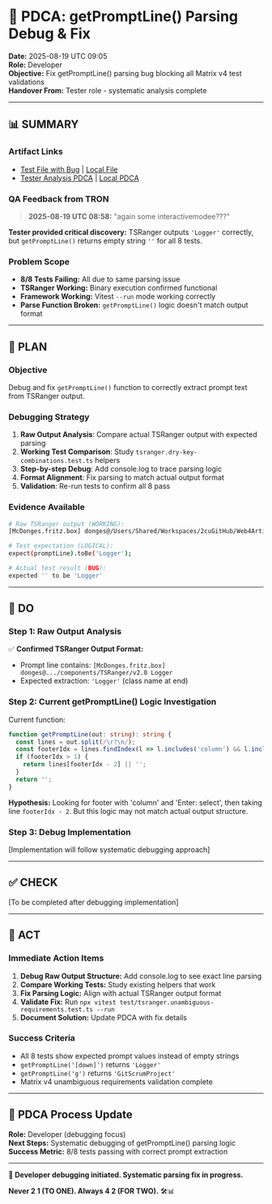 # 🔧 PDCA: getPromptLine() Parsing Debug & Fix

**Date:** 2025-08-19 UTC 09:05  
**Role:** Developer  
**Objective:** Fix getPromptLine() parsing bug blocking all Matrix v4 test validations  
**Handover From:** Tester role - systematic analysis complete  

---

## **📊 SUMMARY**

### **Artifact Links**
- [Test File with Bug](../../../../../components/TSRanger/v2.0/test/tsranger.unambiguous-requirements.test.ts) | [Local File](../../../../../components/TSRanger/v2.0/test/tsranger.unambiguous-requirements.test.ts)
- [Tester Analysis PDCA](../tester/2025-08-19-UTC-0900-unambiguous-requirements-test-failure-analysis.md) | [Local PDCA](../tester/2025-08-19-UTC-0900-unambiguous-requirements-test-failure-analysis.md)

### **QA Feedback from TRON**
> **2025-08-19 UTC 08:58:** "again some interactivemodee???"

**Tester provided critical discovery:** TSRanger outputs `'Logger'` correctly, but `getPromptLine()` returns empty string `''` for all 8 tests.

### **Problem Scope**
- **8/8 Tests Failing:** All due to same parsing issue  
- **TSRanger Working:** Binary execution confirmed functional  
- **Framework Working:** Vitest `--run` mode working correctly  
- **Parse Function Broken:** `getPromptLine()` logic doesn't match output format

---

## **📝 PLAN**

### **Objective**
Debug and fix `getPromptLine()` function to correctly extract prompt text from TSRanger output.

### **Debugging Strategy**
1. **Raw Output Analysis**: Compare actual TSRanger output with expected parsing  
2. **Working Test Comparison**: Study `tsranger.dry-key-combinations.test.ts` helpers  
3. **Step-by-step Debug**: Add console.log to trace parsing logic  
4. **Format Alignment**: Fix parsing to match actual output format  
5. **Validation**: Re-run tests to confirm all 8 pass

### **Evidence Available**
```bash
# Raw TSRanger output (WORKING):
[McDonges.fritz.box] donges@/Users/Shared/Workspaces/2cuGitHub/Web4Articles/components/TSRanger/v2.0 Logger

# Test expectation (LOGICAL):
expect(promptLine).toBe('Logger');

# Actual test result (BUG):
expected '' to be 'Logger'
```

---

## **🔨 DO**

### **Step 1: Raw Output Analysis**
✅ **Confirmed TSRanger Output Format:**
- Prompt line contains: `[McDonges.fritz.box] donges@.../components/TSRanger/v2.0 Logger`
- Expected extraction: `'Logger'` (class name at end)

### **Step 2: Current getPromptLine() Logic Investigation**
Current function:
```typescript
function getPromptLine(out: string): string {
  const lines = out.split(/\r?\n/);
  const footerIdx = lines.findIndex(l => l.includes('column') && l.includes('Enter: select'));
  if (footerIdx > 1) {
    return lines[footerIdx - 2] || '';
  }
  return '';
}
```

**Hypothesis:** Looking for footer with 'column' and 'Enter: select', then taking line `footerIdx - 2`. But this logic may not match actual output structure.

### **Step 3: Debug Implementation**
[Implementation will follow systematic debugging approach]

---

## **✅ CHECK**

[To be completed after debugging implementation]

---

## **🎯 ACT**

### **Immediate Action Items**
1. **Debug Raw Output Structure:** Add console.log to see exact line parsing  
2. **Compare Working Tests:** Study existing helpers that work  
3. **Fix Parsing Logic:** Align with actual TSRanger output format  
4. **Validate Fix:** Run `npx vitest test/tsranger.unambiguous-requirements.test.ts --run`  
5. **Document Solution:** Update PDCA with fix details

### **Success Criteria**
- All 8 tests show expected prompt values instead of empty strings  
- `getPromptLine('[down]')` returns `'Logger'` 
- `getPromptLine('g')` returns `'GitScrumProject'`
- Matrix v4 unambiguous requirements validation complete

---

## **🎯 PDCA Process Update**

**Role:** Developer (debugging focus)  
**Next Steps:** Systematic debugging of getPromptLine() parsing logic  
**Success Metric:** 8/8 tests passing with correct prompt extraction  

---

**🔧 Developer debugging initiated. Systematic parsing fix in progress.**

**Never 2 1 (TO ONE). Always 4 2 (FOR TWO).** 🛠️📊
